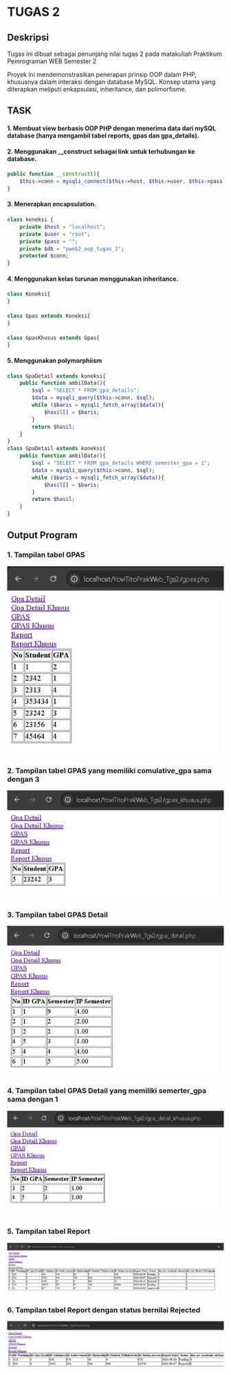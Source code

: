 # TUGAS 2
## Deskripsi
Tugas ini dibuat sebagai penunjang nilai tugas 2 pada matakuliah Praktikum Pemrograman WEB Semester 2

Proyek ini mendemonstrasikan penerapan prinsip OOP dalam PHP, khususnya dalam interaksi dengan database MySQL. Konsep utama yang diterapkan meliputi enkapsulasi, inheritance, dan polimorfisme.

## TASK
#### 1. Membuat view berbasis OOP PHP dengan menerima data dari mySQL database (hanya mengambil tabel reports, gpas dan gpa_details).
#### 2. Menggunakan __construct sebagai link untuk terhubungan ke database.
```php
public function __construct(){
    $this->conn = mysqli_connect($this->host, $this->user, $this->pass, $this->db);
}
```
#### 3. Menerapkan encapsulation.
```php
class koneksi {
    private $host = "localhost";  
    private $user = "root";       
    private $pass = "";          
    private $db = "pweb2_oop_tugas_2"; 
    protected $conn;
}
```
#### 4. Menggunakan kelas turunan menggunakan inheritance.
```php
class Koneksi{
}

class Gpas extends Koneksi{
}

class GpasKhusus extends Gpas{
}
```
#### 5. Menggunakan polymorphiism
```php
class GpaDetail extends koneksi{
    public function ambilData(){
        $sql = "SELECT * FROM gpa_details";
        $data = mysqli_query($this->conn, $sql);
        while ($baris = mysqli_fetch_array($data)){
            $hasil[] = $baris;
        }
        return $hasil;
    }
}
class GpaDetail extends koneksi{
    public function ambilData(){
        $sql = "SELECT * FROM gpa_details WHERE semester_gpa = 1";
        $data = mysqli_query($this->conn, $sql);
        while ($baris = mysqli_fetch_array($data)){
            $hasil[] = $baris;
        }
        return $hasil;
    }
}

```

## Output Program
### 1. Tampilan tabel GPAS
![alt text](assets/gpas.PNG)

### 2. Tampilan tabel GPAS yang memiliki comulative_gpa sama dengan 3
![alt text](assets/gpas_khusus.png)
### 3. Tampilan tabel GPAS Detail
![alt text](assets/gpa_detail.png)
### 4. Tampilan tabel GPAS Detail yang memiliki semerter_gpa sama dengan 1
![alt text](assets/gpa_detail_khusus.png)
### 5. Tampilan tabel Report
![alt text](assets/report.png)
### 6. Tampilan tabel Report dengan status bernilai Rejected
![alt text](assets/report_khusus.png)



